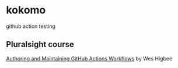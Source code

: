 # kokomo
github action testing

## Pluralsight course

[Authoring and Maintaining GitHub Actions Workflows](https://app.pluralsight.com/library/courses/github-actions-authoring-maintaining-workflows/table-of-contents)
by Wes Higbee
